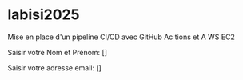 # labisi2025
Mise en place d'un pipeline CI/CD avec GitHub Ac tions et A WS EC2 

Saisir votre Nom et Prénom: []

Saisir votre adresse email: []

